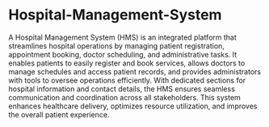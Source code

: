 # Hospital-Management-System
A Hospital Management System (HMS) is an integrated platform that streamlines hospital operations by managing patient registration, appointment booking, doctor scheduling, and administrative tasks. It enables patients to easily register and book services, allows doctors to manage schedules and access patient records, and provides administrators with tools to oversee operations efficiently. With dedicated sections for hospital information and contact details, the HMS ensures seamless communication and coordination across all stakeholders. This system enhances healthcare delivery, optimizes resource utilization, and improves the overall patient experience.
